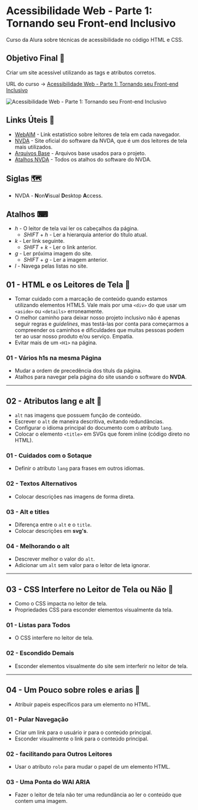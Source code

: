 # Acessibilidade Web - Parte 1: Tornando seu Front-end Inclusivo

Curso da Alura sobre técnicas de acessibilidade no código HTML e CSS.

## Objetivo Final &#x1F3AF;

Criar um site acessível utilizando as tags e atributos corretos.

URL do curso -> [Acessibilidade Web - Parte 1: Tornando seu Front-end Inclusivo](https://cursos.alura.com.br/course/acessibilidade-web-front-end)

![Acessibilidade Web - Parte 1: Tornando seu Front-end Inclusivo](https://www.alura.com.br/assets/api/share/curso-acessibilidade-web-front-end.png)

## Links Úteis &#x1F517;
* [WebAIM](https://webaim.org/projects/screenreadersurvey7/) - Link estatístico sobre leitores de tela em cada navegador.
* [NVDA](https://www.nvaccess.org/) - Site oficial do software da NVDA, que é um dos leitores de tela mais utilizados.
* [Arquivos Base](https://github.com/designernatan/curso-acessibilidade-web-front-end-1/archive/14e5c4ffd5f7f6d767c8a88e88659f5cec5eb253.zip) - Arquivos base usados para o projeto.
* [Atalhos NVDA](https://webaim.org/resources/shortcuts/nvda) - Todos os atalhos do software do NVDA.

## Siglas &#x1F5FA;
* NVDA - **N**on**V**isual **D**esktop **A**ccess.

## Atalhos &#x2328;
* *h* - O leitor de tela vai ler os cabeçalhos da página.
    * *SHIFT* + *h* - Ler a hierarquia anterior do título atual.
* *k* - Ler link seguinte.
    * *SHIFT* + *k* - Ler o link anterior.
* *g* - Ler próxima imagem do site.
    * *SHIFT* + *g* - Ler a imagem anterior.
* *l* - Navega pelas listas no site.

## 01 - HTML e os Leitores de Tela &#x1F516;
* Tomar cuidado com a marcação de conteúdo quando estamos utilizando elementos HTML5. Vale mais por uma `<div>` do que usar um `<aside>` ou `<details>` erroneamente.
* O melhor caminho para deixar nosso projeto inclusivo não é apenas seguir regras e *guidelines*, mas testá-las por conta para começarmos a compreender os caminhos e dificuldades que muitas pessoas podem ter ao usar nosso produto e/ou serviço. Empatia.
* Evitar mais de um `<H1>` na página.

### 01 - Vários h1s na mesma Página
* Mudar a ordem de precedência dos títuls da página.
* Atalhos para navegar pela página do site usando o software do **NVDA**.

***

## 02 - Atributos lang e alt &#x1F516;
* `alt` nas imagens que possuem função de conteúdo.
* Escrever o `alt` de maneira descritiva, evitando redundâncias.
* Configurar o idioma principal do documento com o atributo `lang`.
* Colocar o elemento `<title>` em SVGs que forem inline (código direto no HTML).

### 01 - Cuidados com o Sotaque
* Definir o atributo `lang` para frases em outros idiomas.

### 02 - Textos Alternativos
* Colocar descrições nas imagens de forma direta.

### 03 - Alt e titles
* Diferença entre o `alt` e o `title`.
* Colocar descrições em **svg's**.

### 04 - Melhorando o alt
* Descrever melhor o valor do `alt`.
* Adicionar um `alt` sem valor para o leitor de leta ignorar.

***

## 03 - CSS Interfere no Leitor de Tela ou Não &#x1F516;
* Como o CSS impacta no leitor de tela.
* Propriedades CSS para esconder elementos visualmente da tela.

### 01 - Listas para Todos
* O CSS interfere no leitor de tela.

### 02 - Escondido Demais
* Esconder elementos visualmente do site sem interferir no leitor de tela.

***

## 04 - Um Pouco sobre roles e arias &#x1F516;
* Atribuir papeis específicos para um elemento no HTML.

### 01 - Pular Navegação
* Criar um link para o usuário ir para o conteúdo principal.
* Esconder visualmente o link para o conteúdo principal.

### 02 - facilitando para Outros Leitores
* Usar o atributo `role` para mudar o papel de um elemento HTML.

### 03 - Uma Ponta do WAI ARIA
* Fazer o leitor de tela não ter uma redundância ao ler o conteúdo que contem uma imagem.